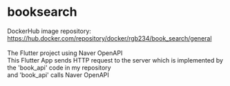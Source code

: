# booksearch
DockerHub image repository: https://hub.docker.com/repository/docker/rgb234/book_search/general <br></br>
The Flutter project using Naver OpenAPI \
This Flutter App sends HTTP request to the server which is implemented by the 'book_api' code in my repository \
and 'book_api' calls Naver OpenAPI
